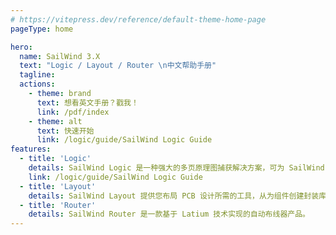 ```yaml
---
# https://vitepress.dev/reference/default-theme-home-page
pageType: home

hero:
  name: SailWind 3.X
  text: "Logic / Layout / Router \n中文帮助手册"
  tagline:
  actions:
    - theme: brand
      text: 想看英文手册？戳我！
      link: /pdf/index
    - theme: alt
      text: 快速开始
      link: /logic/guide/SailWind Logic Guide
features:
  - title: 'Logic'
    details: SailWind Logic 是一种强大的多页原理图捕获解决方案，可为 SailWind Layout 构建有效的前端环境。
    link: /logic/guide/SailWind Logic Guide
  - title: 'Layout'
    details: SailWind Layout 提供您布局 PCB 设计所需的工具，从为组件创建封装库到生成制造输出。
  - title: 'Router'
    details: SailWind Router 是一款基于 Latium 技术实现的自动布线器产品。
---
```

